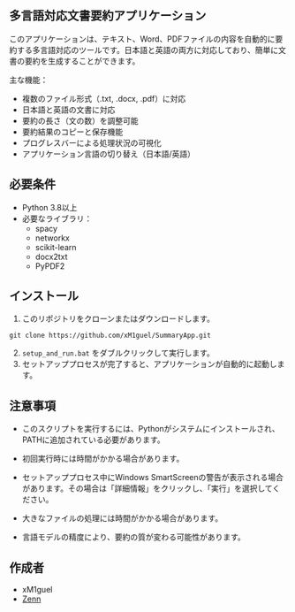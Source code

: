 ## 多言語対応文書要約アプリケーション
このアプリケーションは、テキスト、Word、PDFファイルの内容を自動的に要約する多言語対応のツールです。日本語と英語の両方に対応しており、簡単に文書の要約を生成することができます。

主な機能：
- 複数のファイル形式（.txt, .docx, .pdf）に対応
- 日本語と英語の文書に対応
- 要約の長さ（文の数）を調整可能
- 要約結果のコピーと保存機能
- プログレスバーによる処理状況の可視化
- アプリケーション言語の切り替え（日本語/英語）

## 必要条件
- Python 3.8以上
- 必要なライブラリ：
  - spacy
  - networkx
  - scikit-learn
  - docx2txt
  - PyPDF2

## インストール
1. このリポジトリをクローンまたはダウンロードします。
```
git clone https://github.com/xM1guel/SummaryApp.git
```
2. `setup_and_run.bat` をダブルクリックして実行します。
3. セットアッププロセスが完了すると、アプリケーションが自動的に起動します。

## 注意事項
- このスクリプトを実行するには、Pythonがシステムにインストールされ、PATHに追加されている必要があります。
- 初回実行時には時間がかかる場合があります。
- セットアッププロセス中にWindows SmartScreenの警告が表示される場合があります。その場合は「詳細情報」をクリックし、「実行」を選択してください。

- 大きなファイルの処理には時間がかかる場合があります。
- 言語モデルの精度により、要約の質が変わる可能性があります。

## 作成者
- xM1guel
- [Zenn](https://zenn.dev/miguel)

